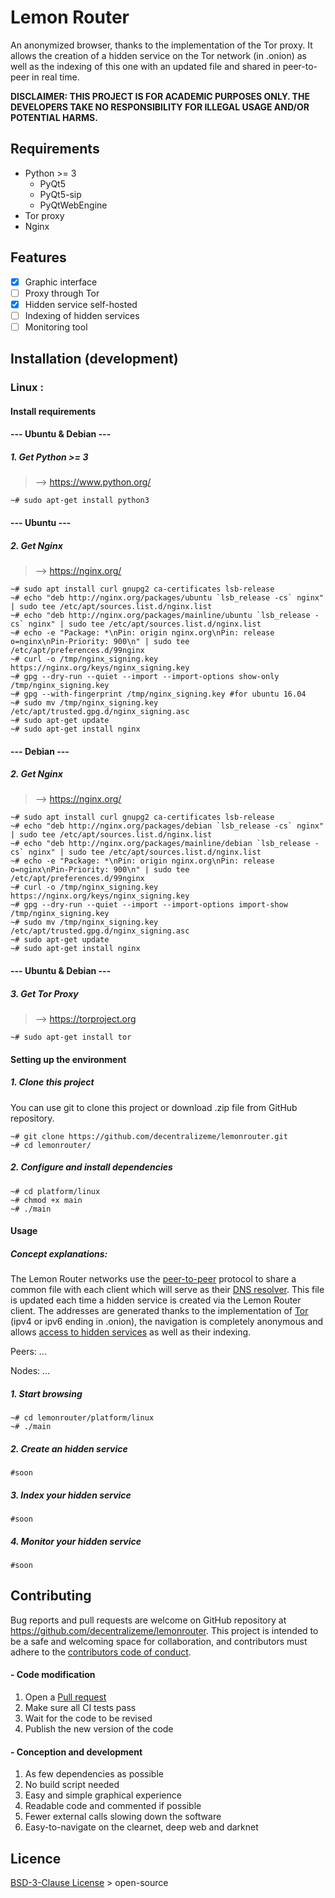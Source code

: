 # Lemon Router

An anonymized browser, thanks to the implementation of the Tor proxy. It allows the creation of a hidden service on the Tor network (in .onion) as well as the indexing of this one with an updated file and shared in peer-to-peer in real time.



**DISCLAIMER: THIS PROJECT IS FOR ACADEMIC PURPOSES ONLY. THE DEVELOPERS TAKE NO RESPONSIBILITY FOR ILLEGAL USAGE AND/OR POTENTIAL HARMS.**

## Requirements

- Python >= 3
  - PyQt5
  - PyQt5-sip
  - PyQtWebEngine
- Tor proxy
- Nginx

## Features

- [x] Graphic interface
- [ ] Proxy through Tor
- [x] Hidden service self-hosted
- [ ] Indexing of hidden services
- [ ] Monitoring tool

## Installation (development)

### Linux :

#### Install requirements

#### --- Ubuntu & Debian ---

##### 1. Get Python >= 3

> --> https://www.python.org/

```shell
~# sudo apt-get install python3
```

#### --- Ubuntu ---

##### 2. Get Nginx

> --> https://nginx.org/

```shell
~# sudo apt install curl gnupg2 ca-certificates lsb-release
~# echo "deb http://nginx.org/packages/ubuntu `lsb_release -cs` nginx" | sudo tee /etc/apt/sources.list.d/nginx.list
~# echo "deb http://nginx.org/packages/mainline/ubuntu `lsb_release -cs` nginx" | sudo tee /etc/apt/sources.list.d/nginx.list
~# echo -e "Package: *\nPin: origin nginx.org\nPin: release o=nginx\nPin-Priority: 900\n" | sudo tee /etc/apt/preferences.d/99nginx
~# curl -o /tmp/nginx_signing.key https://nginx.org/keys/nginx_signing.key
~# gpg --dry-run --quiet --import --import-options show-only /tmp/nginx_signing.key
~# gpg --with-fingerprint /tmp/nginx_signing.key #for ubuntu 16.04
~# sudo mv /tmp/nginx_signing.key /etc/apt/trusted.gpg.d/nginx_signing.asc
~# sudo apt-get update
~# sudo apt-get install nginx
```

#### --- Debian ---

##### 2. Get Nginx

> --> https://nginx.org/

```shell
~# sudo apt install curl gnupg2 ca-certificates lsb-release
~# echo "deb http://nginx.org/packages/debian `lsb_release -cs` nginx" | sudo tee /etc/apt/sources.list.d/nginx.list
~# echo "deb http://nginx.org/packages/mainline/debian `lsb_release -cs` nginx" | sudo tee /etc/apt/sources.list.d/nginx.list
~# echo -e "Package: *\nPin: origin nginx.org\nPin: release o=nginx\nPin-Priority: 900\n" | sudo tee /etc/apt/preferences.d/99nginx
~# curl -o /tmp/nginx_signing.key https://nginx.org/keys/nginx_signing.key
~# gpg --dry-run --quiet --import --import-options import-show /tmp/nginx_signing.key
~# sudo mv /tmp/nginx_signing.key /etc/apt/trusted.gpg.d/nginx_signing.asc
~# sudo apt-get update
~# sudo apt-get install nginx
```

#### --- Ubuntu & Debian ---

##### 3. Get Tor Proxy

> --> https://torproject.org

```shell
~# sudo apt-get install tor
```



#### Setting up the environment

##### 1. Clone this project

You can use git to clone this project or download .zip file from GitHub repository.

```shell
~# git clone https://github.com/decentralizeme/lemonrouter.git
~# cd lemonrouter/
```

##### 2. Configure and install dependencies

```shell
~# cd platform/linux
~# chmod +x main
~# ./main
```

#### Usage

##### Concept explanations:

The Lemon Router networks use the [peer-to-peer](https://en.wikipedia.org/wiki/Peer-to-peer) protocol to share a common file with each client which will serve as their [DNS resolver](https://en.wikipedia.org/wiki/Domain_Name_System). This file is updated each time a hidden service is created via the Lemon Router client. The addresses are generated thanks to the implementation of [Tor ](https://en.wikipedia.org/wiki/Tor_(anonymity_network)) (ipv4 or ipv6 ending in .onion), the navigation is completely anonymous and allows [access to hidden services](https://en.wikipedia.org/wiki/The_Hidden_Wiki) as well as their indexing.

Peers: ...

Nodes: ...

##### 1. Start browsing

```shell
~# cd lemonrouter/platform/linux
~# ./main
```

##### 2. Create an hidden service

```shell
#soon
```

##### 3. Index your hidden service

```shell
#soon
```

##### 4. Monitor your hidden service

```shell
#soon
```

## Contributing

Bug reports and pull requests are welcome on GitHub repository at https://github.com/decentralizeme/lemonrouter. This project is intended to be a safe and welcoming space for collaboration, and contributors must adhere to the [contributors code of conduct](https://www.contributor-covenant.org/).

#### - Code modification

1. Open a [Pull request](https://github.com/decentralizeme/lemonrouter/pulls)
2. Make sure all CI tests pass
3. Wait for the code to be revised
4. Publish the new version of the code

#### - Conception and development

1. As few dependencies as possible
2. No build script needed
3. Easy and simple graphical experience
4. Readable code and commented if possible
5. Fewer external calls slowing down the software
6. Easy-to-navigate on the clearnet, deep web and darknet

## Licence

[BSD-3-Clause License](https://github.com/decentralizeme/lemonrouter/blob/main/LICENSE) > open-source